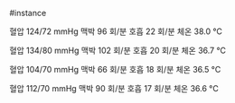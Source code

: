 #instance

혈압 124/72 mmHg 맥박 96 회/분 호흡 22 회/분 체온 38.0 °C

혈압 134/80 mmHg 맥박 102 회/분 호흡 20 회/분 체온 36.7 °C

혈압 104/70 mmHg 맥박 66 회/분 호흡 18 회/분 체온 36.5 °C

혈압 112/70 mmHg 맥박 90 회/분 호흡 17 회/분 체온 36.6 °C
